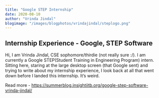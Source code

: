 ```yaml
---
title: "Google STEP Internship"
date: 2020-08-10
author: "Vrinda Jindal"
blogimage: "/images/blogphotos/vrindajindal/steplogo.png"
---
```


## Internship Experience - Google, STEP Software

Hi, I am Vrinda Jindal, CSE sophomore/thirdie (not really sure :/). I am currently a Google STEP(Student Training in Engineering Program) intern. Sitting here, staring at the large desktop screen (that Google sent) and trying to write about my internship experience, I look back at all that went down before I landed this internship. It’s weird.

Read more - https://summerblog.insightiitb.org/google-step-software-vrinda-jindal/